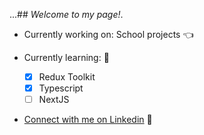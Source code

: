 ...## *Welcome to my page!*.

- Currently working on: School projects 👈
  
- Currently learning:  💎
  - [x] Redux Toolkit
  - [x] Typescript
  - [ ] NextJS

- [Connect with me on Linkedin](https://www.linkedin.com/in/kevin-lan-/) 🥂
